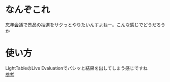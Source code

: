 # なんぞこれ

[忘年会議](http://bonenkaigi.doorkeeper.jp)で景品の抽選をサクっとやりたいんすよねー。こんな感じでどうだろうか

# 使い方

LightTableのLive Evaluationでバシッと結果を出してしまう感じですね  
[参考](http://qiita.com/kawasima/items/b8d7ca569c9d6315870b)
